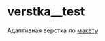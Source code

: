 ﻿# verstka__test
Адаптивная верстка по <a href = "
https://www.figma.com/design/gwFSeKoUkNV4kAa0z9WBAT/%D0%A2%D0%B5%D1%81%D1%82%D0%BE%D0%B2%D0%BE%D0%B5?node-id=0-1&t=DieWTxKQj2unOSsx-0">макету</a>
